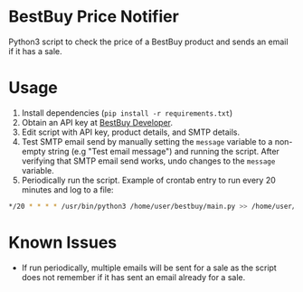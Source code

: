 # BestBuy Price Notifier

Python3 script to check the price of a BestBuy product and sends an email if it has a sale.

# Usage
1. Install dependencies (`pip install -r requirements.txt`)
2. Obtain an API key at [BestBuy Developer](https://developer.bestbuy.com/).
3. Edit script with API key, product details, and SMTP details.
4. Test SMTP email send by manually setting the `message` variable to a non-empty string (e.g "Test email message") and running the script. After verifying that SMTP email send works, undo changes to the `message` variable.
5. Periodically run the script. Example of crontab entry to run every 20 minutes and log to a file:
```bash
*/20 * * * * /usr/bin/python3 /home/user/bestbuy/main.py >> /home/user/bestbuy/cron.log 2>&1
```

# Known Issues

- If run periodically, multiple emails will be sent for a sale as the script does not remember if it has sent an email already for a sale.
